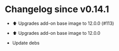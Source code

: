 # Changelog since v0.14.1
- ⬆️ Upgrades add-on base image to 12.0.0 (#113)

* ⬆️ Upgrades add-on base image to 12.0.0

* Update debs 
